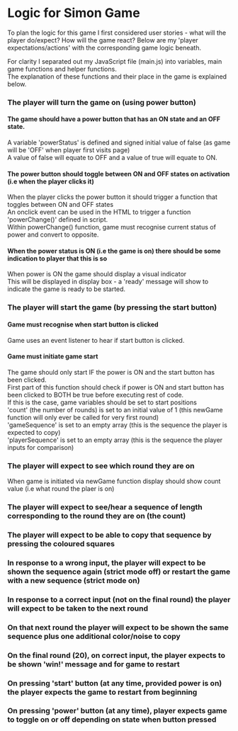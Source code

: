 # Logic for Simon Game
To plan the logic for this game I first considered user stories - what will the player do/expect? How will the game react?
Below are my 'player expectations/actions' with the corresponding game logic beneath.

For clarity I separated out my JavaScript file (main.js) into variables, main game functions and helper functions.<br>
The explanation of these functions and their place in the game is explained below.

### The player will turn the game on (using power button)
#### The game should have a power button that has an ON state and an OFF state.
A variable 'powerStatus' is defined and signed initial value of false (as game will be 'OFF' when player first visits page)<br>
A value of false will equate to OFF and a value of true will equate to ON.

#### The power button should toggle between ON and OFF states on activation (i.e when the player clicks it)
When the player clicks the power button it should trigger a function that toggles between ON and OFF states<br>
An onclick event can be used in the HTML to trigger a function 'powerChange()' defined in script.<br>
Within powerChange() function, game must recognise current status of power and convert to opposite.

#### When the power status is ON (i.e the game is on) there should be some indication to player that this is so
When power is ON the game should display a visual indicator<br>
This will be displayed in display box - a 'ready' message will show to indicate the game is ready to be started.

### The player will start the game (by pressing the start button)
#### Game must recognise when start button is clicked
Game uses an event listener to hear if start button is clicked. 

#### Game must initiate game start
The game should only start IF the power is ON and the start button has been clicked.<br>
First part of this function should check if power is ON and start button has been clicked to BOTH be true before executing rest of code.<br>
If this is the case, game variables should be set to start positions <br>
'count' (the number of rounds) is set to an initial value of 1 (this newGame function will only ever be called for very first round)<br>
'gameSequence' is set to an empty array (this is the sequence the player is expected to copy)<br>
'playerSequence' is set to an empty array (this is the sequence the player inputs for comparison)<br>

### The player will expect to see which round they are on
When game is initiated via newGame function display should show count value (i.e what round the plaer is on)

### The player will expect to see/hear a sequence of length corresponding to the round they are on (the count)
### The player will expect to be able to copy that sequence by pressing the coloured squares
### In response to a wrong input, the player will expect to be shown the sequence again (strict mode off) or restart the game with a new sequence (strict mode on)
### In response to a correct input (not on the final round) the player will expect to be taken to the next round
### On that next round the player will expect to be shown the same sequence plus one additional color/noise to copy
### On the final round (20), on correct input, the player expects to be shown 'win!' message and for game to restart
### On pressing 'start' button (at any time, provided power is on) the player expects the game to restart from beginning
### On pressing 'power' button (at any time), player expects game to toggle on or off depending on state when button pressed